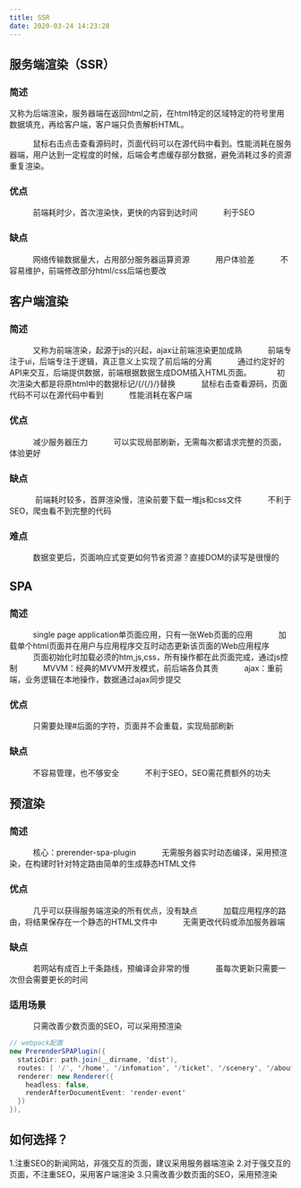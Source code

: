 ```yaml
---
title: SSR
date: 2020-03-24 14:23:28
---
```


## 服务端渲染（SSR）

### 简述
  又称为后端渲染，服务器端在返回html之前，在html特定的区域特定的符号里用数据填充，再给客户端，客户端只负责解析HTML。

   鼠标右击点击查看源码时，页面代码可以在源代码中看到。性能消耗在服务器端，用户达到一定程度的时候，后端会考虑缓存部分数据，避免消耗过多的资源重复渲染。

### 优点

   前端耗时少，首次渲染快，更快的内容到达时间
   利于SEO

### 缺点

   网络传输数据量大，占用部分服务器运算资源
   用户体验差
   不容易维护，前端修改部分html/css后端也要改

## 客户端渲染

### 简述

   又称为前端渲染，起源于js的兴起，ajax让前端渲染更加成熟
   前端专注于ui，后端专注于逻辑，真正意义上实现了前后端的分离
   通过约定好的API来交互，后端提供数据，前端根据数据生成DOM插入HTML页面。
   初次渲染大都是将原html中的数据标记/{/{/}/}替换
   鼠标右击查看源码，页面代码不可以在源代码中看到
   性能消耗在客户端

### 优点

   减少服务器压力
   可以实现局部刷新，无需每次都请求完整的页面，体验更好

### 缺点

   	前端耗时较多，首屏渲染慢，渲染前要下载一堆js和css文件
   不利于SEO，爬虫看不到完整的代码

### 难点

   数据变更后，页面响应式变更如何节省资源？直接DOM的读写是很慢的

## SPA

### 简述

   single page application单页面应用，只有一张Web页面的应用
   加载单个html页面并在用户与应用程序交互时动态更新该页面的Web应用程序
   页面初始化时加载必须的htm,js,css，所有操作都在此页面完成，通过js控制
   MVVM：经典的MVVM开发模式，前后端各负其责
   ajax：重前端，业务逻辑在本地操作，数据通过ajax同步提交

### 优点

   只需要处理#后面的字符，页面并不会重载，实现局部刷新

### 缺点

   不容易管理，也不够安全
   不利于SEO，SEO需花费额外的功夫

## 预渲染

### 简述

   核心：prerender-spa-plugin
   无需服务器实时动态编译，采用预渲染，在构建时针对特定路由简单的生成静态HTML文件

### 优点

   几乎可以获得服务端渲染的所有优点，没有缺点
   加载应用程序的路由，将结果保存在一个静态的HTML文件中
   无需更改代码或添加服务器端

### 缺点

   若网站有成百上千条路线，预编译会非常的慢
   虽每次更新只需要一次但会需要更长的时间

### 适用场景

   只需改善少数页面的SEO，可以采用预渲染

```csharp
// webpack配置
new PrerenderSPAPlugin({
  staticDir: path.join(__dirname, 'dist'),
  routes: [ '/', '/home', '/infomation', '/ticket', '/scenery', '/about' ],
  renderer: new Renderer({
    headless: false,
    renderAfterDocumentEvent: 'render-event'
  })
}),
```


## 如何选择？

1.注重SEO的新闻网站，非强交互的页面，建议采用服务器端渲染
 2.对于强交互的页面，不注重SEO，采用客户端渲染
 3.只需改善少数页面的SEO，采用预渲染

